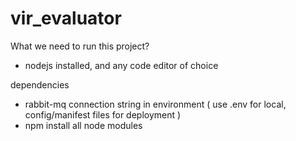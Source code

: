 # vir_evaluator

What we need to run this project?
- nodejs installed, and any code editor of choice

dependencies
- rabbit-mq connection string in environment ( use .env for local, config/manifest files for deployment )
- npm install all node modules
